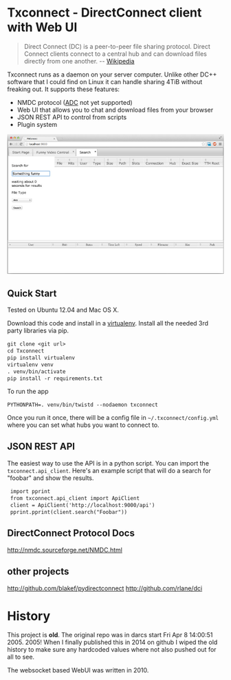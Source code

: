 # Txconnect - DirectConnect client with Web UI


> Direct Connect (DC) is a peer-to-peer file sharing protocol. Direct Connect clients connect to a central hub and can download files directly from one another. 
> -- [Wikipedia](http://en.wikipedia.org/wiki/Directconnect)

Txconnect runs as a daemon on your server computer.  Unlike other DC++ software that I could find on Linux it can handle sharing 4TiB without freaking out.  It supports these features:

 * NMDC protocol ([ADC](http://en.wikipedia.org/wiki/Advanced_Direct_Connect) not yet supported)
 * Web UI that allows you to chat and download files from your browser
 * JSON REST API to control from scripts  
 * Plugin system

![Screenshot of Search Results in the WebUI](docs/screenshots/search_results.jpg)

## Quick Start

Tested on Ubuntu 12.04 and Mac OS X.

Download this code and install in a [virtualenv](http://www.virtualenv.org/en/latest/).  Install all the needed 3rd party libraries via pip.

    git clone <git url>
    cd Txconnect
    pip install virtualenv
    virtualenv venv
    . venv/bin/activate
    pip install -r requirements.txt

To run the app
    
    PYTHONPATH=. venv/bin/twistd --nodaemon txconnect
    
Once you run it once, there will be a config file in `~/.txconnect/config.yml` where you can set what hubs you want to connect to.

## JSON REST API

The easiest way to use the API is in a python script.  You can import the
`txconnect.api_client`.  Here's an example script that will do a search for
"foobar" and show the results.

     import pprint
     from txconnect.api_client import ApiClient
     client = ApiClient('http://localhost:9000/api')
     pprint.pprint(client.search("Foobar"))

## DirectConnect Protocol Docs

http://nmdc.sourceforge.net/NMDC.html

## other projects 

http://github.com/blakef/pydirectconnect
http://github.com/rlane/dci

# History

This project is **old**.  The original repo was in darcs start Fri Apr 8 14:00:51 2005.  2005!  When I finally published this in 2014 on github I wiped the old history to make sure any hardcoded values where not also pushed out for all to see.  

The websocket based WebUI was written in 2010.  

